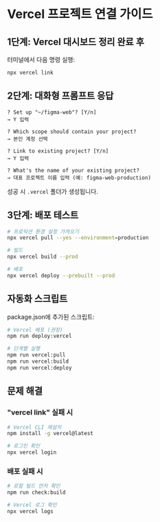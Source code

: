# Vercel 프로젝트 연결 가이드

## 1단계: Vercel 대시보드 정리 완료 후

터미널에서 다음 명령 실행:

```bash
npx vercel link
```

## 2단계: 대화형 프롬프트 응답

```
? Set up "~/figma-web"? [Y/n] 
→ Y 입력

? Which scope should contain your project? 
→ 본인 계정 선택

? Link to existing project? [Y/n]
→ Y 입력

? What's the name of your existing project?
→ 대표 프로젝트 이름 입력 (예: figma-web-production)
```

성공 시 `.vercel` 폴더가 생성됩니다.

## 3단계: 배포 테스트

```bash
# 프로덕션 환경 설정 가져오기
npx vercel pull --yes --environment=production

# 빌드
npx vercel build --prod

# 배포
npx vercel deploy --prebuilt --prod
```

## 자동화 스크립트

package.json에 추가된 스크립트:

```bash
# Vercel 배포 (권장)
npm run deploy:vercel

# 단계별 실행
npm run vercel:pull
npm run vercel:build  
npm run vercel:deploy
```

## 문제 해결

### "vercel link" 실패 시
```bash
# Vercel CLI 재설치
npm install -g vercel@latest

# 로그인 확인
npx vercel login
```

### 배포 실패 시
```bash
# 로컬 빌드 먼저 확인
npm run check:build

# Vercel 로그 확인
npx vercel logs
```

